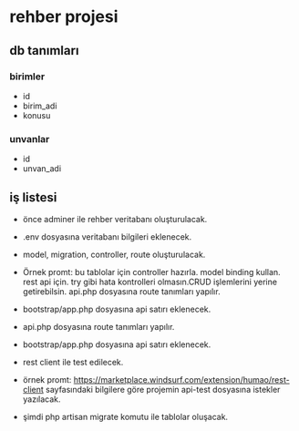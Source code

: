 # rehber projesi

## db tanımları

### birimler
- id 
- birim_adi
- konusu

### unvanlar
- id
- unvan_adi

## iş listesi

- önce adminer ile rehber veritabanı oluşturulacak.
- .env dosyasına veritabanı bilgileri eklenecek.
- model, migration, controller, route oluşturulacak.
- Örnek promt: bu tablolar için controller hazırla. model binding kullan. rest api için. try gibi hata kontrolleri olmasın.CRUD işlemlerini yerine getirebilsin. api.php dosyasına route tanımları yapılır.  
- bootstrap/app.php dosyasına api satırı eklenecek.
- api.php dosyasına route tanımları yapılır.  
- bootstrap/app.php dosyasına api satırı eklenecek.
- rest client ile test edilecek.
- örnek promt: https://marketplace.windsurf.com/extension/humao/rest-client sayfasındaki bilgilere göre projemin api-test dosyasına istekler yazılacak. 

- şimdi php artisan migrate komutu ile tablolar oluşacak.